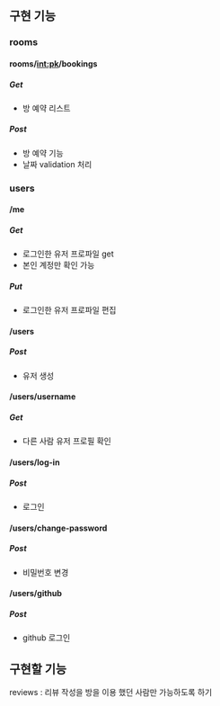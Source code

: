 
## 구현 기능

### rooms
#### rooms/<int:pk>/bookings
##### Get
- 방 예약 리스트
##### Post 
- 방 예약 기능
- 날짜 validation 처리

### users

#### /me
##### Get 
- 로그인한 유저 프로파일 get  
- 본인 계정만 확인 가능
##### Put
- 로그인한 유저 프로파일 편집

#### /users
##### Post
- 유저 생성

#### /users/username
##### Get 
- 다른 사람 유저 프로필 확인

#### /users/log-in
##### Post
- 로그인

#### /users/change-password
##### Post
- 비밀번호 변경

#### /users/github
##### Post
- github 로그인

## 구현할 기능
reviews : 리뷰 작성을 방을 이용 했던 사람만 가능하도록 하기


